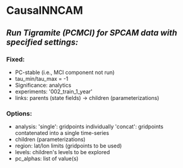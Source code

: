 # CausalNNCAM

## ***Run Tigramite (PCMCI) for SPCAM data with specified settings:***
### Fixed:
- PC-stable (i.e., MCI component not run)
- tau_min/tau_max = -1
- Significance: analytics
- experiments: '002_train_1_year'
- links: parents (state fields) -> children (parameterizations)
### Options:
- analysis: 'single': gridpoints individually
            'concat': gridpoints contatenated into a
                      single time-series
- children (parameterizations)
- region: lat/lon limits (gridpoints to be used)
- levels: children's levels to be explored
- pc_alphas: list of value(s)
